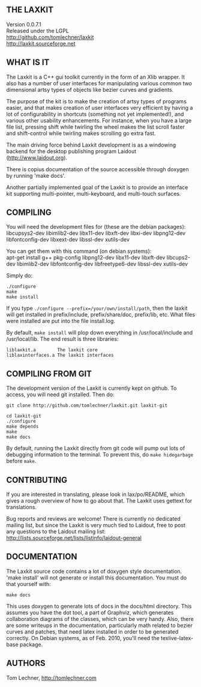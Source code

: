 
THE LAXKIT
---------------
Version 0.0.7.1  
Released under the LGPL  
http://github.com/tomlechner/laxkit  
http://laxkit.sourceforge.net  


WHAT IS IT
----------
The Laxkit is a C++ gui toolkit currently in the form of an Xlib wrapper.
It also has a number of user interfaces for manipulating various common two 
dimensional artsy types of objects like bezier curves and gradients.

The purpose of the kit is to make the creation of artsy types of programs
easier, and that makes creation of user interfaces very efficient by having
a lot of configurability in shortcuts (something not yet implemented!),
and various other usability enhancements.
For instance, when you have a large file list, pressing shift while 
twirling the wheel makes the list scroll faster and shift-control while
twirling makes scrolling go extra fast.

The main driving force behind Laxkit development is as a windowing
backend for the desktop publishing program Laidout (http://www.laidout.org).

There is copius documentation of the source accessible through doxygen by 
running 'make docs'.

Another partially implemented goal of the Laxkit is to provide an interface
kit supporting multi-pointer, multi-keyboard, and multi-touch surfaces.


COMPILING
---------
You will need the development files for (these are the debian packages):  
    libcupsys2-dev
    libimlib2-dev
    libx11-dev
    libxft-dev
    libxi-dev
    libpng12-dev
    libfontconfig-dev 
    libxext-dev
    libssl-dev
    xutils-dev
 
You can get them with this command (on debian systems):  
    apt-get install g++ pkg-config libpng12-dev libx11-dev libxft-dev libcups2-dev libimlib2-dev libfontconfig-dev libfreetype6-dev libssl-dev xutils-dev

Simply do:

    ./configure
    make
    make install

If you type `./configure --prefix=/your/own/install/path`, then the laxkit will get
installed in prefix/include, prefix/share/doc, prefix/lib, etc.
What files were installed are put into the file install.log.

By default, `make install` will plop down everything in /usr/local/include and 
/usr/local/lib. The end result is three libraries:

    liblaxkit.a        The laxkit core      
    liblaxinterfaces.a The laxkit interfaces


COMPILING FROM GIT
------------------
The development version of the Laxkit is currently kept on github. To access,
you will need git installed. Then do:

    git clone http://github.com/tomlechner/laxkit.git laxkit-git
    
    cd laxkit-git
    ./configure
    make depends
    make
    make docs

By default, running the Laxkit directly from git code will pump out lots of debugging information 
to the terminal. To prevent this, do `make hidegarbage` before `make`.


CONTRIBUTING
------------
If you are interested in translating, please look in lax/po/README, which gives
a rough overview of how to go about that. The Laxkit uses gettext for translations.

Bug reports and reviews are welcome!
There is currently no dedicated mailing list, but since the Laxkit is very much tied
to Laidout, free to post any questions to the Laidout mailing list:
 http://lists.sourceforge.net/lists/listinfo/laidout-general


DOCUMENTATION
-------------
The Laxkit source code contains a lot of doxygen style documentation.
'make install' will not generate or install this documentation. 
You must do that yourself with:

    make docs

This uses doxygen to generate lots of docs in the docs/html directory. This assumes you
have the dot tool, a part of Graphviz, which generates collaboration diagrams of the classes,
which can be very handy. Also, there are some writeups in the documentation, particularly math 
related to bezier curves and patches, that need latex installed in order to be generated 
correctly. On Debian systems, as of Feb. 2010, you'll need the texlive-latex-base package.


AUTHORS
-------
Tom Lechner, http://tomlechner.com


